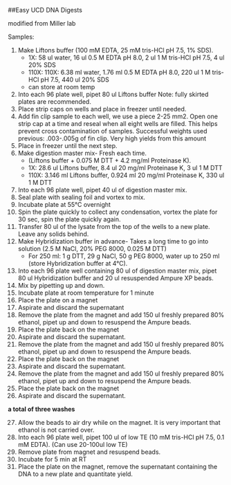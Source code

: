 ##Easy UCD DNA Digests

modified from Miller lab

Samples:  
  
  
  

  
  
1. Make Liftons buffer (100 mM EDTA, 25 mM tris-HCl pH 7.5, 1% SDS).
	- 1X: 58 ul water, 16 ul 0.5 M EDTA pH 8.0, 2 ul 1 M tris-HCl pH 7.5, 4 ul 20% SDS
	- 110X: 110X: 6.38 ml water, 1.76 ml 0.5 M EDTA pH 8.0, 220 ul 1 M tris-HCl pH 7.5, 440 ul 20% SDS
	- can store at room temp 
2. Into each 96 plate well, pipet 80 ul Liftons buffer Note: fully skirted plates are recommended.
3. Place strip caps on wells and place in freezer until needed.
4. Add fin clip sample to each well, we use a piece 2-25 mm2. Open one strip cap at a time and reseal when all eight wells are filled. This helps prevent cross contamination of samples. Successful weights used previous: .003-.005g of fin clip. Very high yields from this amount
5. Place in freezer until the next step.
6. Make digestion master mix- Fresh each time. 
	- (Liftons buffer + 0.075 M DTT + 4.2 mg/ml Proteinase K).
	- 1X:  28.6 ul Liftons buffer, 8.4 ul 20 mg/ml Proteinase K, 3 ul 1 M DTT
	- 110X: 3.146 ml Liftons buffer, 0.924 ml 20 mg/ml Proteinase K, 330 ul 1 M DTT
7. Into each 96 plate well, pipet 40 ul of digestion master mix.
8. Seal plate with sealing foil and vortex to mix.
9. Incubate plate at 55°C overnight
10. Spin the plate quickly to collect any condensation, vortex the plate for 30 sec, spin the plate quickly again.
11. Transfer 80 ul of the lysate from the top of the wells to a new plate. Leave any solids behind.
12. Make Hybridization buffer in advance- Takes a long time to go into solution (2.5 M NaCl, 20% PEG 8000, 0.025 M DTT)
	- For 250 ml: 1 g DTT, 29 g NaCl, 50 g PEG 8000, water up to 250 ml (store Hybridization buffer at 4°C).
13. Into each 96 plate well containing 80 ul of digestion master mix, pipet 80 ul Hybridization buffer and 20 ul resuspended Ampure XP beads.
14. Mix by pipetting up and down.
15. Incubate plate at room temperature for 1 minute
16. Place the plate on a magnet
17. Aspirate and discard the supernatant
18. Remove the plate from the magnet and add 150 ul freshly prepared 80% ethanol, pipet up and down to resuspend the Ampure beads.
19. Place the plate back on the magnet
20. Aspirate and discard the supernatant.
21. Remove the plate from the magnet and add 150 ul freshly prepared 80% ethanol, pipet up and down to resuspend the Ampure beads.
22. Place the plate back on the magnet
23. Aspirate and discard the supernatant.
24. Remove the plate from the magnet and add 150 ul freshly prepared 80% ethanol, pipet up and down to resuspend the Ampure beads.
25. Place the plate back on the magnet
26. Aspirate and discard the supernatant. 

__a total of three washes__

27. Allow the beads to air dry while on the magnet. It is very important that ethanol is not carried over. 
28. Into each 96 plate well, pipet 100 ul of low TE (10 mM tris-HCl pH 7.5, 0.1 mM EDTA). (Can use 20-100ul low TE)
29. Remove plate from magnet and resuspend beads.
30. Incubate for 5 min at RT
31. Place the plate on the magnet, remove the supernatant containing the DNA to a new plate and quantitate yield.
